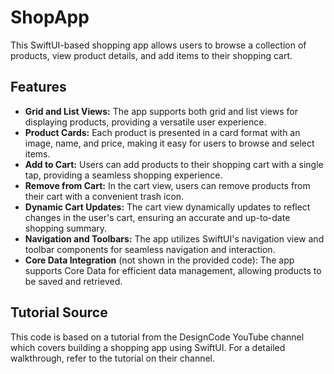 # ShopApp

This SwiftUI-based shopping app allows users to browse a collection of products, view product details, and add items to their shopping cart.

## Features

- **Grid and List Views:** The app supports both grid and list views for displaying products, providing a versatile user experience.
- **Product Cards:** Each product is presented in a card format with an image, name, and price, making it easy for users to browse and select items.
- **Add to Cart:** Users can add products to their shopping cart with a single tap, providing a seamless shopping experience.
- **Remove from Cart:** In the cart view, users can remove products from their cart with a convenient trash icon.
- **Dynamic Cart Updates:** The cart view dynamically updates to reflect changes in the user's cart, ensuring an accurate and up-to-date shopping summary.
- **Navigation and Toolbars:** The app utilizes SwiftUI's navigation view and toolbar components for seamless navigation and interaction.
- **Core Data Integration** (not shown in the provided code): The app supports Core Data for efficient data management, allowing products to be saved and retrieved.

## Tutorial Source

This code is based on a tutorial from the DesignCode YouTube channel which covers building a shopping app using SwiftUI. For a detailed walkthrough, refer to the tutorial on their channel.

